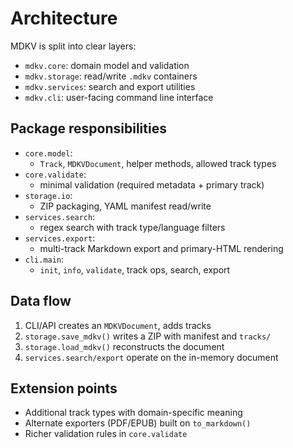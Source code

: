 # Architecture

MDKV is split into clear layers:

- `mdkv.core`: domain model and validation
- `mdkv.storage`: read/write `.mdkv` containers
- `mdkv.services`: search and export utilities
- `mdkv.cli`: user-facing command line interface

## Package responsibilities

- `core.model`:
  - `Track`, `MDKVDocument`, helper methods, allowed track types
- `core.validate`:
  - minimal validation (required metadata + primary track)
- `storage.io`:
  - ZIP packaging, YAML manifest read/write
- `services.search`:
  - regex search with track type/language filters
- `services.export`:
  - multi-track Markdown export and primary-HTML rendering
- `cli.main`:
  - `init`, `info`, `validate`, track ops, search, export

## Data flow

1. CLI/API creates an `MDKVDocument`, adds tracks
2. `storage.save_mdkv()` writes a ZIP with manifest and `tracks/`
3. `storage.load_mdkv()` reconstructs the document
4. `services.search/export` operate on the in-memory document

## Extension points

- Additional track types with domain-specific meaning
- Alternate exporters (PDF/EPUB) built on `to_markdown()`
- Richer validation rules in `core.validate`
